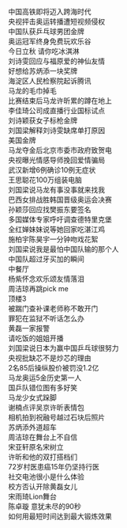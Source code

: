 中国高铁即将迈入跨海时代  
央视抨击奥运转播遭短视频侵权  
中国队获乒乓球男团金牌  
奥运冠军终身免费玩欢乐谷  
今日立秋 请你吃冰淇淋  
刘诗雯回应与福原爱的神仙友情  
好想给苏炳添一块奖牌  
海淀区人民检察院起诉腾讯  
马龙的毛巾掉毛  
比赛结束后马龙许昕累的蹲在地上  
李佳琦公司成直播行业国标试点  
刘诗颖获女子标枪金牌  
刘国梁解释刘诗雯缺席单打原因  
美国金牌  
马龙夺金后北京市委市政府致贺电  
央视曝光情感导师挽回爱情骗局  
武汉新增6例确诊10例无症状  
王思聪花100万组装电脑  
刘国梁说马龙有事没事就来找我  
巴西女排战胜韩国晋级奥运会决赛  
孙颖莎回应找樊振东要签名  
多国媒体专家呼吁调查德特里克堡  
全红婵妹妹说等她回家吃湛江鸡  
施柏宇陈昊宇一分钟吻戏花絮  
刘国梁说我是最怕中国队输的那个人  
中国队超过牙买加的瞬间  
中餐厅  
杨紫怀念欢乐颂友情落泪  
周洁琼再跳pick me  
顶楼3  
被踹门查补课老师称不敢开门  
罪犯在监狱不听话怎么办  
黄磊一家报警  
请吃饭的姐姐开播  
刘国梁说日本为赢中国乒乓球很努力  
央视批缺芯不是炒芯的理由  
2名85后操纵股价被罚没1.2亿  
马龙奥运5金历史第一人  
国乒队错位图有多好笑  
马龙少女式跺脚  
谢楠点评吴京许昕表情包  
相机拍到祝融号越过石块后照片  
苏炳添外道超车  
周洁琼在舞台上不自信  
宋亚轩原名宋树立  
许昕和他的双打搭档们  
72岁村医患癌15年仍坚持行医  
社交电池很小是什么体验  
校方否认开除黄磊女儿  
宋雨琦Lion舞台  
陈卓璇 意犹未尽的90秒  
如何用最短时间达到最大锻炼效果  
